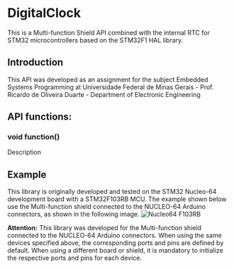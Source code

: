 # DigitalClock

This is a Multi-function Shield API combined with the internal RTC for STM32 microcontrollers based on the STM32F1 HAL library.

## Introduction
This API was developed as an assignment for the subject Embedded Systems Programming at Universidade Federal de Minas Gerais - Prof. Ricardo de Oliveira Duarte - Department of Electronic Engineering

## API functions:

### void function()
Description

## Example
This library is originally developed and tested on the STM32 Nucleo-64 development board with a STM32F103RB MCU.
The example shown below use the Multi-function shield connected to the NUCLEO-64 Arduino connectors, as shown in the following image.
![Nucleo64 F103RB](https://github.com/geraldopugiallidepaiva/DigitalClock/blob/main/images/Nucleo64_F103RB)

**Attention:** 
This library was developed for the Multi-function shield connected to the NUCLEO-64 Arduino connectors.
When using the same devices specified above, the corresponding ports and pins are defined by default. When using a different board or shield, it is mandatory to initialize the respective ports and pins for each device.

